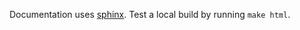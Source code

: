 Documentation uses [sphinx](https://www.sphinx-doc.org).
Test a local build by running `make html`.
